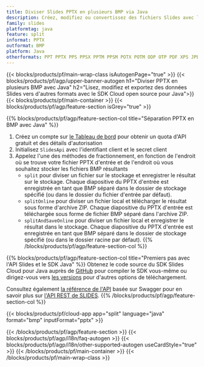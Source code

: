 ```yaml
---
title: Diviser Slides PPTX en plusieurs BMP via Java
description: Créez, modifiez ou convertissez des fichiers Slides avec l'API REST et le SDK Java Open Source
family: slides
platformtag: java
feature: split
informat: PPTX
outformat: BMP
platform: Java
otherformats: PPT PPTX PPS PPSX PPTM PPSM POTX POTM ODP OTP PDF XPS JPEG PNG TIFF SVG HTML5 GIF XAML
---
```


{{< blocks/products/pf/main-wrap-class isAutogenPage="true" >}}
{{< blocks/products/pf/agp/upper-banner-autogen h1="Diviser PPTX en plusieurs BMP avec Java" h2="Lisez, modifiez et exportez des données Slides vers d'autres formats avec le SDK Cloud open source pour Java">}}
{{< blocks/products/pf/main-container >}}
{{< blocks/products/pf/agp/feature-section isGrey="true" >}}

{{% blocks/products/pf/agp/feature-section-col title="Séparation PPTX en BMP avec Java" %}}
1. Créez un compte sur <a href="https://dashboard.aspose.cloud/">le Tableau de bord</a> pour obtenir un quota d'API gratuit et des détails d'autorisation
1. Initialisez ```SlidesApi``` avec l'identifiant client et le secret client
1. Appelez l'une des méthodes de fractionnement, en fonction de l'endroit où se trouve votre fichier PPTX d'entrée et de l'endroit où vous souhaitez stocker les fichiers BMP résultants
    - ```split``` pour diviser un fichier sur le stockage et enregistrer le résultat sur le stockage. Chaque diapositive du PPTX d'entrée est enregistrée en tant que BMP séparé dans le dossier de stockage spécifié (ou dans le dossier du fichier d'entrée par défaut).
    - ```splitOnline``` pour diviser un fichier local et télécharger le résultat sous forme d'archive ZIP. Chaque diapositive du PPTX d'entrée est téléchargée sous forme de fichier BMP séparé dans l'archive ZIP.
    - ```splitAndSaveOnline``` pour diviser un fichier local et enregistrer le résultat dans le stockage. Chaque diapositive du PPTX d'entrée est enregistrée en tant que BMP séparé dans le dossier de stockage spécifié (ou dans le dossier racine par défaut).
{{% /blocks/products/pf/agp/feature-section-col %}}

{{% blocks/products/pf/agp/feature-section-col title="Premiers pas avec l'API Slides et le SDK Java" %}}
Obtenez le code source du SDK Slides Cloud pour Java auprès de [GitHub](https://github.com/aspose-slides-cloud/aspose-slides-cloud-java) pour compiler le SDK vous-même ou dirigez-vous vers [les versions](https://releases.aspose.cloud/) pour d'autres options de téléchargement.

Consultez également [la référence de l'API](https://apireference.aspose.cloud/slides/) basée sur Swagger pour en savoir plus sur [l'API REST de SLIDES](https://products.aspose.cloud/slides/curl/).
{{% /blocks/products/pf/agp/feature-section-col %}}

{{< blocks/products/pf/cloud-app app="split" language="java" format="bmp" inputFormat="pptx" >}}

{{< /blocks/products/pf/agp/feature-section >}}
{{< blocks/products/pf/agp/i18n/faq-autogen >}}
{{< blocks/products/pf/agp/i18n/other-supported-autogen useCardStyle="true" >}}
{{< /blocks/products/pf/main-container >}}
{{< /blocks/products/pf/main-wrap-class >}}